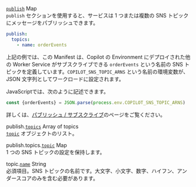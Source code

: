 <div class="separator"></div>

<a id="publish" href="#publish" class="field">`publish`</a> <span class="type">Map</span>  
`publish` セクションを使用すると、サービスは 1 つまたは複数の SNS トピックにメッセージをパブリッシュできます。

```yaml
publish:
  topics:
    - name: orderEvents
```

上記の例では、この Manifest は、Copilot の Environment にデプロイされた他の Worker Service がサブスクライブできる `orderEvents` という名前の SNS トピックを定義しています。`COPILOT_SNS_TOPIC_ARNS` という名前の環境変数が、JSON 文字列としてワークロードに設定されます。  

JavaScriptでは、次のように記述できます。
```js
const {orderEvents} = JSON.parse(process.env.COPILOT_SNS_TOPIC_ARNS)
```
詳しくは、[パブリッシュ / サブスクライブ](../developing/publish-subscribe.ja.md)のページをご覧ください。

<span class="parent-field">publish.</span><a id="publish-topics" href="#publish-topics" class="field">`topics`</a> <span class="type">Array of topics</span>  
[`topic`](#publish-topics-topic) オブジェクトのリスト。

<span class="parent-field">publish.topics.</span><a id="publish-topics-topic" href="#publish-topics-topic" class="field">`topic`</a> <span class="type">Map</span>  
1 つの SNS トピックの設定を保持します。

<span class="parent-field">topic.</span><a id="topic-name" href="#topic-name" class="field">`name`</a> <span class="type">String</span>  
必須項目。SNS トピックの名前です。大文字、小文字、数字、ハイフン、アンダースコアのみを含む必要があります。

